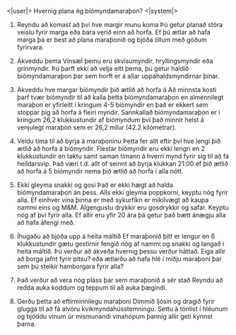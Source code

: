 <|user|>
Hvernig plana ég bíómyndamaraþon?
<|system|>
1. Reyndu að komast að því hve margir munu koma
Þú getur planað stóra veislu fyrir marga eða bara verið einn að horfa. Ef þú ætlar að hafa marga þá er best að plana maraþonið og bjóða öllum með góðum fyrirvara.

2. Ákveddu þema
Vinsæl þemu eru skvísumyndir, hryllingsmyndir eða grínmyndir. Þú þarft ekki að velja eitt þema, þú getur haldið bíómyndamaraþon þar sem horft er á allar uppáhaldsmyndirnar þínar.

3. Ákveddu hve margar bíómyndir þið ætlið að horfa á
Að minnsta kosti þarf tvær bíómyndir til að kalla þetta bíómyndamaraþon en almennilegt maraþon er yfirleitt í kringum 4-5 bíómyndir en það er ekkert sem stoppar þig að horfa á fleiri myndir. Sannkallað bíómyndamaraþon er í kringum 26,2 klukkustundir af bíómyndum því það minnir helst á venjulegt maraþon sem er 26,2 mílur (42.2 kílómetrar).

4. Veldu tíma til að byrja á maraþoninu
Þetta fer allt eftir því hve lengi þið ætlið að horfa á bíómyndir. Flestar bíómyndir eru ekki lengri en 2 klukkustundir en taktu samt saman tímann á hverri mynd fyrir sig til að fá heildarsvip. Það væri t.d. allt of seinnt að byrja klukkan 21:00 ef þið ætlið að horfa á 5 bíómyndir nema þið ætlið að horfa í alla nótt.

5. Ekki gleyma snakki og gosi
Það er ekki hægt að halda bíómyndamaraþon án þess. Alls ekki gleyma poppkorni, keyptu nóg fyrir alla. Ef einhver vina þinna er með sykurfíkn er mikilvægt að kaupa nammi eins og M&M. Algengustu drykkir eru gosdrykkir og safar. Keyptu nóg af því fyrir alla. Ef allir eru yfir 20 ára þá getur það bætt ánægju alla að hafa áfengi með.

6. Íhugaðu að bjóða upp á heita máltíð
Ef maraþonið þitt er lengur en 6 klukkustundir gætu gestirnir fengið nóg af nammi og snakki og langað í heita máltíð. Þú verður að ákveða hvernig þessu verður háttað. Eiga allir að borga jafnt fyrir pítsu? eða ætlarðu að hafa hlé í miðju maraþoni þar sem þú steikir hamborgara fyrir alla?

7. Það verður að vera nóg pláss þar sem maraþonið á sér stað
Reyndu að redda auka koddum og teppum til að auka þægindi.

8. Gerðu þetta að eftirminnilegu maraþoni
Dimmið ljósin og dragið fyrir glugga til að fá alvöru kvikmyndahússtemningu. Settu á tónlist í hléunum og bjóddu vinum úr mismunandi vinahópum þannig allir geti kynnst þarna.

